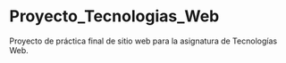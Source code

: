 # Proyecto_Tecnologias_Web
Proyecto de práctica final de sitio web para la asignatura de Tecnologías Web.

